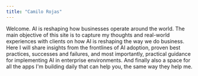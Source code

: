 ```yaml
---
title: "Camilo Rojas"
---
```


Welcome. AI is reshaping how businesses operate around the world. The main objective of this site is to capture my thoughts and real-world experiences with clients on how AI is reshaping the way we do business. Here I will share insights from the frontlines of AI adoption, proven best practices, successes and failures, and most importantly, practical guidance for implementing AI in enterprise environments. And finally also a space for all the apps I'm building daily that can help you, the same way they help me.
